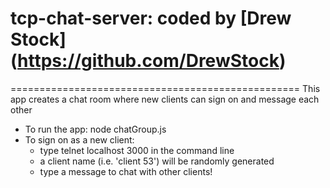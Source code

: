 # tcp-chat-server: coded by [Drew Stock] (https://github.com/DrewStock)
==================================================
This app creates a chat room where new clients can sign on and message each other
* To run the app: node chatGroup.js
* To sign on as a new client:
    * type telnet localhost 3000 in the command line
    * a client name (i.e. 'client 53') will be randomly generated
    * type a message to chat with other clients!
